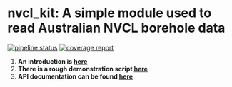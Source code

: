 # nvcl_kit: A simple module used to read Australian NVCL borehole data

[![pipeline status](https://gitlab.com/csiro-geoanalytics/python-shared/nvcl_kit/badges/master/pipeline.svg)](https://gitlab.com/csiro-geoanalytics/python-shared/nvcl_kit/commits/master)
[![coverage report](https://gitlab.com/csiro-geoanalytics/python-shared/nvcl_kit/badges/master/coverage.svg)](https://gitlab.com/csiro-geoanalytics/python-shared/nvcl_kit/commits/master)


1. **An introduction is [here](https://gitlab.com/csiro-geoanalytics/python-shared/nvcl_kit/-/blob/master/introduction.rst)**
2. **There is a rough demonstration script [here](https://gitlab.com/csiro-geoanalytics/python-shared/nvcl_kit/-/blob/master/demo.py)**
3. **API documentation can be found [here](https://csiro-geoanalytics.gitlab.io/python-shared/nvcl_kit)**
